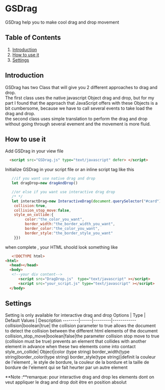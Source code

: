 GSDrag
================================
GSDrag help you to make cool drag and drop movement

## Table of Contents

1.  [Introduction](#Introduction)  
2.  [How to use it](#How-to-use-it) 
3.  [Settings](#Settings)

## Introduction
GSDrag has two Class that will give you 2 different approaches to drag and drop.  
The first class uses the native javascript Object drag and drop, but for my part I found that the approach that JavaScript offers with these Objects is a bit cumbersome, because we have to call several events to take load the drag and drop.      
the second class uses simple translation to perform the drag and drop without going through several evement and the movement is more fluid.

## How to use it

Add GSDrag in your view file

```html
  <script src="GSDrag.js" type="text/javascript" defer> </script>
```

Initialize GSDrag in your script file or an inline script tag like this

```javascript
   //if you want use native drag and drop
   let dragDrop=new dragAndDrop()

   //or else if you want use interactive drag drop
   /* */
   let interactDrag=new InteractiveDrag(document.querySelector("#card"),{
    collision:true,
    collision_stop_move:false,
    style_on_collide:{
         color:"the_color_you_want",
         border_width:"the_border_width_you_want",
         border_color:"the_color_you_want",
         border_style:"the_border_style_you_want"
    }})
```
when complete , your HTML shoold look something like
```html
   <!DOCTYPE html>
<html>
  <head></head>
  <body>
   <!--your div content--> 
      <script src="DragDrop.js"  type="text/javascript" ></script>
      <script src="your_script.js" type="text/javascript" ></script>
  </body>
```
## Settings
Setting is only available for interactive drag and drop
Options | Type | Default Values | Description
--------|------|---------|------------
collision|boolean|true| the collision parameter to true allows the document to detect the collision between the different html elements of the document
collision_stop_move|boolean|false|the parameter collision stop move to true (collision must be true) prevents an element that collides with another element in advance when these two elements come into contact
style_on_collide| Object|color (type string) border_width(type string)border_color(type string) border_style(type string)|definit la couleur de l'element , le style de bordure, la couleur de la bordure et la taille de bordure de l'element qui se fait heurter par un autre element
                       
**Note :**remarque: pour interactive drag and drop les elements dont on veut appliquer le drag and drop doit être en position absolut